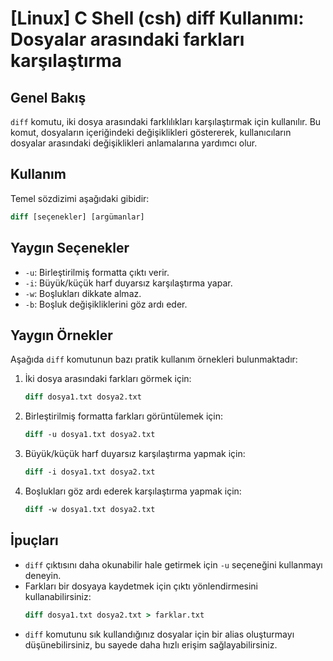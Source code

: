 # [Linux] C Shell (csh) diff Kullanımı: Dosyalar arasındaki farkları karşılaştırma

## Genel Bakış
`diff` komutu, iki dosya arasındaki farklılıkları karşılaştırmak için kullanılır. Bu komut, dosyaların içeriğindeki değişiklikleri göstererek, kullanıcıların dosyalar arasındaki değişiklikleri anlamalarına yardımcı olur.

## Kullanım
Temel sözdizimi aşağıdaki gibidir:

```csh
diff [seçenekler] [argümanlar]
```

## Yaygın Seçenekler
- `-u`: Birleştirilmiş formatta çıktı verir.
- `-i`: Büyük/küçük harf duyarsız karşılaştırma yapar.
- `-w`: Boşlukları dikkate almaz.
- `-b`: Boşluk değişikliklerini göz ardı eder.

## Yaygın Örnekler
Aşağıda `diff` komutunun bazı pratik kullanım örnekleri bulunmaktadır:

1. İki dosya arasındaki farkları görmek için:
   ```csh
   diff dosya1.txt dosya2.txt
   ```

2. Birleştirilmiş formatta farkları görüntülemek için:
   ```csh
   diff -u dosya1.txt dosya2.txt
   ```

3. Büyük/küçük harf duyarsız karşılaştırma yapmak için:
   ```csh
   diff -i dosya1.txt dosya2.txt
   ```

4. Boşlukları göz ardı ederek karşılaştırma yapmak için:
   ```csh
   diff -w dosya1.txt dosya2.txt
   ```

## İpuçları
- `diff` çıktısını daha okunabilir hale getirmek için `-u` seçeneğini kullanmayı deneyin.
- Farkları bir dosyaya kaydetmek için çıktı yönlendirmesini kullanabilirsiniz:
  ```csh
  diff dosya1.txt dosya2.txt > farklar.txt
  ```
- `diff` komutunu sık kullandığınız dosyalar için bir alias oluşturmayı düşünebilirsiniz, bu sayede daha hızlı erişim sağlayabilirsiniz.
